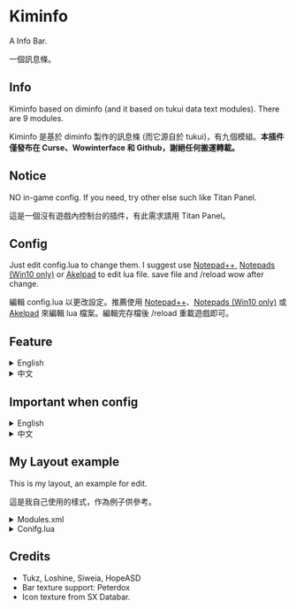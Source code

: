# Kiminfo

A Info Bar.

一個訊息條。

## Info

Kiminfo based on diminfo (and it based on tukui data text modules). There are 9 modules.

Kiminfo 是基於 diminfo 製作的訊息條 (而它源自於 tukui)，有九個模組。**本插件僅發布在 Curse、Wowinterface 和 Github，謝絕任何搬運轉載。**

## Notice

NO in-game config. If you need, try other else such like Titan Panel.

這是一個沒有遊戲內控制台的插件，有此需求請用 Titan Panel。

## Config

Just edit config.lua to change them. I suggest use [Notepad++](https://notepad-plus-plus.org/), [Notepads (Win10 only)](https://www.notepadsapp.com/) or [Akelpad](http://akelpad.sourceforge.net/en/index.php) to edit lua file. save file and /reload wow after change.

編輯 config.lua 以更改設定。推薦使用 [Notepad++](https://notepad-plus-plus.org/)、[Notepads (Win10 only)](https://www.notepadsapp.com/) 或 [Akelpad](http://akelpad.sourceforge.net/en/index.php) 來編輯 lua 檔案。編輯完存檔後 /reload 重載遊戲即可。

## Feature

<details>
<summary>English</summary>

* Bags
	* Show bag slot, gold and currency
	* Option: auto sell gray
	* Left click: open bag, right click: auto sell config, middle click: currency frame
* Durability
	* Show durability and item level, color gardient to red when low durability
	* Option: auto repair
	* Left click: charactor frmae, right click: auto repair config
* Friends
	* Show online friends
	* List classic wow friends as desaturate icon, shift when mouseover to show full BattleTag when login other game or app
	* Left click: friends frame, right click: post battle.net broadcast
* Guild
	* Show online guild members
	* List as guild rank
	* Left click: community frame, right click: old guild frame
* Memory
	* Show addon number and switch to memory usage when moueseover, list all addon usage
	* Option: auto collect
	* Left click: collect memory manually, right click: auto collect config
* Positions
	* Show zone text and update xy coord when mouseover
	* Left click: world map, right click: post coord with Blizzard map pin, if have target will send target name also.
* Spec
	* Show spec and loot spec, list telent when mouseover
	* Left click: telent frame, right click: change loot spec, middle click: switch spec
* System
	* Show latency and fps, color gardient to red when low fps and high latency
	* Option: List addon cpu usage, list all addon cpu usage
	* Right click: enable addon cpu usage monitor
* Time
	* Show time, list dungeon CDs and weekly quests when mouseover
	* Left click: calender, right click: time manager
</details>

<details>
<summary>中文</summary>

* Bags / 背包
	* 顯示空餘格數、金幣和兌換通貨
	* 選項：自動賣垃圾
	* 左鍵：打開背包；右鍵：自動出售開關；中鍵：兌換通貨列表
* Durability / 耐久度
	* 顯示耐久度和裝等，低耐久時文字變紅
	* 選項：自動修裝
	* 左鍵：角色資訊；右鍵：自動修裝開關
* Friends / 好友
	* 顯示線上好友
	* 區分魔獸世界經典版與正式版，shift 指向時顯示完整的 BattleTag
	* 左鍵：好友視窗；右鍵：發送戰網廣播
* Guild / 公會
	* 顯示線上公會成員
	* 以會階排序，shift 指向反向排序
	* 左鍵：社群公會視窗；右鍵：傳統公會視窗
* Memory / 記憶體
	* 顯示啟用插件數，指向時顯示插件列表與記憶體占用
	* 選項：自動回收冗餘記憶體
	* 左鍵：手動回收；右鍵：自動回收開關
* Positions / 位置
	* 顯示區域名稱，指向時顯示座標
	* 左鍵：大地圖；右鍵：在聊天框發送包含地圖標記的座標，如果有目標一併發送目標名字
* Spec / 專精
	* 顯示當前專精與拾取專精，指向時列出天賦
	* 左鍵：天賦頁面；右鍵：更改拾取專精；中鍵：切換專精
* System / 系統
	* 顯示延遲與幀數，幀數過低或延遲過高時文字變色
	* 選項：列出插件 CPU 占用
	* 左鍵：啟用 CPU 占用監視時重設監控；右鍵：CPU 占用監視開關
* Time / 時間
	* 顯示時間，指向時顯示副本與每周任務進度
	* 左鍵：行事曆；右鍵：碼錶

</details>

## Important when config

<details>
<summary>English</summary>
	
### Do not forget

Kiminfo use `Time` module as starting anchored and it anchored on UIParent, other modules anchored modules on it's left. For example, as default Config setting, `Time` module is the first loaded and `Bags` module is second. This order is also **modules load order**.

```lua
	C.Time = true
	C.TimePoint =  {"TOPLEFT", UIParent, 15, -20}
	
	-- Bags / 背包
	C.Bags = true
	C.BagsPoint = {"LEFT", "Kiminfo_Time", "RIGHT", 30, 0}
	
	-- Memory / 記憶體占用列表
	C.Memory = true
	C.MaxAddOns = 30
	C.MemoryPoint =  {"LEFT", "Kiminfo_Bags", "RIGHT", 30, 0}
```

If you wanna change info bar position, just change `Time` module position; but if you wanna change modules order, Should not forget change load order in `Modules/Modules.xml`, or they cannot get anchor **because a modules cannot anchor on another modules which load later then itself**.

For example, if you wanna change `Bags` modules to `Guild` modules right, should do this:

```diff
<Ui xmlns="http://www.blizzard.com/wow/ui/">
	<Script file="Time.lua"/>
- 	<Script file="Bags.lua"/>
	<Script file="Memory.lua"/>
	<Script file="System.lua"/>
	<Script file="Spec.lua"/>
	<Script file="Friends.lua"/>
	<Script file="Guild.lua"/>
+ 	<Script file="Bags.lua"/>
	<Script file="Durability.lua"/>
	<Script file="Positions.lua"/>
</Ui>
```

And then change anchor：

```diff
	-- Timer / 時鐘
	C.Time = true
	C.TimePoint =  {"TOPLEFT", UIParent, 15, -20}
	
- 	-- Bags / 背包
- 	C.Bags = true
- 	C.BagsPoint = {"LEFT", "Kiminfo_Time", "RIGHT", 30, 0}
	
	-- Memory / 記憶體占用列表
	C.Memory = true
	C.MaxAddOns = 30
- 	C.MemoryPoint =  {"LEFT", "Kiminfo_Bags", "RIGHT", 30, 0}
+ 	C.MemoryPoint =  {"LEFT", "Kiminfo_Time", "RIGHT", 30, 0}

	... omit ...
	
	-- Guild / 公會
	C.Guild = true
	C.GuildPoint = {"LEFT", "Kiminfo_Friends", "RIGHT", 30, 0}
	
+ 	-- Bags / 背包
+ 	C.Bags = true
+ 	C.BagsPoint = {"LEFT", "Kiminfo_Guild", "RIGHT", 30, 0}
```

</details>

<details>
<summary>中文</summary>

### Do not forget

Kiminfo 以最左的模塊`時間`作為起始錨點，其錨點於遊戲定義的父級框體，而其他模塊則錨點於它左邊的前一個模塊，例如預設樣式中的`背包`即錨點於`時間`，而`插件`又錨點於背包。這個順序同時也是模組的**載入順序**。

```lua
	C.Time = true
	C.TimePoint =  {"TOPLEFT", UIParent, 15, -20}
	
	-- Bags / 背包
	C.Bags = true
	C.BagsPoint = {"LEFT", "Kiminfo_Time", "RIGHT", 30, 0}
	
	-- Memory / 記憶體占用列表
	C.Memory = true
	C.MaxAddOns = 30
	C.MemoryPoint =  {"LEFT", "Kiminfo_Bags", "RIGHT", 30, 0}
```

若你打算移動整條訊息條，調整`時間`模組的位置即可；但若打算更改模組的顯示順序，不要忘記同時更改`Modules/Modules.xml`中的模組載入順序。如果沒有更改插件將無法正常運作，**因為插件無法使先載入的模組錨點於後載入的模組**。

舉例，若你想要將背包模組移至公會模組右方，就要將載入順序更改為：

```diff
<Ui xmlns="http://www.blizzard.com/wow/ui/">
	<Script file="Time.lua"/>
- 	<Script file="Bags.lua"/>
	<Script file="Memory.lua"/>
	<Script file="System.lua"/>
	<Script file="Spec.lua"/>
	<Script file="Friends.lua"/>
	<Script file="Guild.lua"/>
+ 	<Script file="Bags.lua"/>
	<Script file="Durability.lua"/>
	<Script file="Positions.lua"/>
</Ui>
```

再將錨點變更為：

```diff
	-- Timer / 時鐘
	C.Time = true
	C.TimePoint =  {"TOPLEFT", UIParent, 15, -20}
	
- 	-- Bags / 背包
- 	C.Bags = true
- 	C.BagsPoint = {"LEFT", "Kiminfo_Time", "RIGHT", 30, 0}
	
	-- Memory / 記憶體占用列表
	C.Memory = true
	C.MaxAddOns = 30
- 	C.MemoryPoint =  {"LEFT", "Kiminfo_Bags", "RIGHT", 30, 0}
+ 	C.MemoryPoint =  {"LEFT", "Kiminfo_Time", "RIGHT", 30, 0}

	... 中略 ...
	
	-- Guild / 公會
	C.Guild = true
	C.GuildPoint = {"LEFT", "Kiminfo_Friends", "RIGHT", 30, 0}
	
+ 	-- Bags / 背包
+ 	C.Bags = true
+ 	C.BagsPoint = {"LEFT", "Kiminfo_Guild", "RIGHT", 30, 0}
```

</details>

## My Layout example

This is my layout, an example for edit.

這是我自己使用的樣式，作為例子供參考。

<details>
<summary>Modules.xml</summary>

```xml
<Ui xmlns="http://www.blizzard.com/wow/ui/">
	<Script file="Time.lua"/>
	<Script file="Bags.lua"/>
	<Script file="Memory.lua"/>
	<Script file="System.lua"/>
	<Script file="Spec.lua"/>
	<Script file="Friends.lua"/>
	<Script file="Guild.lua"/>
	<Script file="Durability.lua"/>
	<Script file="Positions.lua"/>
</Ui>
```
</details>

<details>
<summary>Conifg.lua</summary>

```lua
-----------
-- Panel --
-----------

	-- Enable panel / 啟用面板
	C.Panel = true
	
	-- anchor, parent, x, y, width, height, alpha
	-- 錨點，父級框體，x座標，y座標，寬度，高度，透明度
	C.Panel1 = {"TOPLEFT", UIParent, 165, -20, 420, 36, 32, .8}
	C.Panel2 = {"TOPLEFT", UIParent, 165, -60, 320, 36, 32, .8}
	-- add if you need, max to C.Panel5 / 自己加，最多到C.Panel5

--------------
-- Settings --
--------------
	
	-- Tooltip showup direction / 滑鼠提示的顯示方向
	-- if you put databar on screen botton, change true to false. / 如果你調整訊息列至畫面底部，將ture改為false
	C.StickTop = true
	
	-- Timer / 時鐘
	C.Time = true
	C.TimePoint =  {"TOPLEFT", UIParent, 185, -30}
	
	-- Friends / 好友
	C.Friends = true
	C.FriendsPoint =  {"LEFT", "Kiminfo_Time", "RIGHT", 30, 0}
	
	-- Guild / 公會
	C.Guild = true
	C.GuildPoint = {"LEFT", "Kiminfo_Friends", "RIGHT", 30, 0}
	
	-- Bags / 背包
	C.Bags = true
	C.BagsPoint = {"LEFT", "Kiminfo_Guild", "RIGHT", 30, 0}
	
	-- Durability / 耐久
	C.Durability = true
	C.DurabilityPoint = {"LEFT", "Kiminfo_Bags", "RIGHT", 30, 0}

	-- Zone and Position / 地名座標
	C.Positions = true
	C.PositionsPoint = {"LEFT", "Kiminfo_Dura", "RIGHT", 20, 0}
	
	-- Memory / 記憶體占用列表
	C.Memory = true
	C.MaxAddOns = 30
	C.MemoryPoint = {"TOPLEFT", UIParent, 200, -68}
	
	-- System: Fps and latency / 幀數與延遲
	C.System = true
	C.SystemPoint = {"LEFT", "Kiminfo_Mem", "RIGHT", 70, 0}
	
	-- Spec: Spec and Loot Spec
	C.Spec = true
	C.SpecPoint =  {"LEFT", "Kiminfo_System", "RIGHT", 15, 0}
```

</details>

## Credits

* Tukz, Loshine, Siweia, HopeASD
* Bar texture support: Peterdox
* Icon texture from SX Databar.
